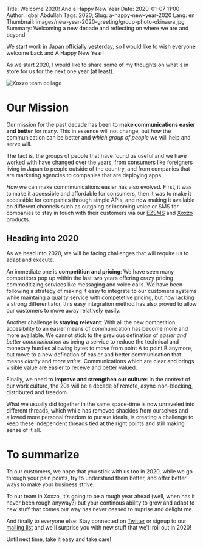 Title: Welcome 2020! And a Happy New Year
Date: 2020-01-07 11:00
Author: Iqbal Abdullah
Tags: 2020;
Slug: a-happy-new-year-2020
Lang: en
Thumbnail: images/new-year-2020-greeting/group-photo-okinawa.jpg
Summary: Welcoming a new decade and reflecting on where we are and beyond

We start work in Japan officially yesterday, so I would like to wish everyone
welcome back and A Happy New Year!

As we start 2020, I would like to share some of my thoughts on what's in store
for us for the next one year (at least).

![Xoxzo team collage]({filename}/images/new-year-2020-greeting/2020-team-collage.jpg)

# Our Mission

Our mission for the past decade has been to **make communications easier and
better** for many. This in essence will not change, but _how_ the communication
can be better and _which group of people_ we will help and serve will.

The fact is, the groups of people that have found us useful and we have worked with
have changed over the years, from consumers like foreigners living in Japan to
people outside of the country, and from companies that are marketing agencies
to companies that are deploying apps.

_How_ we can make commmunications easier has also evolved. First, it was to make
it accessible and affordable for consumers, then it was to make it accessible
for companies through simple APIs, and now making it available on different
channels such as outgoing or incoming voice or SMS for companies to stay in
touch with their customers via our [EZSMS](https://www.ezsms.biz/en/) and
[Xoxzo](https://www.xoxzo.com/en/) products.

## Heading into 2020

As we head into 2020, we will be facing challenges that will require us to adapt
and execute. 

An immediate one is **competition and pricing**: We have seen many competitors
pop up within the last two years offering crazy pricing commoditizing services
like messaging and voice calls. We have been following a strategy of making it
easy to integrate to our customers systems while maintaing a quality service
with competetive pricing, but now lacking a strong differentiator, this easy
integration method has also proved to allow our customers to move away
relatively easily.

Another challenge is **staying relevant**: With all the new competition
accesibility to an easier means of communication has become more and more
available. We cannot stick to the previous defination of _easier and better communication_
as being a service to reduce the technical and monetary hurdles allowing bytes
to move from point A to point B anymore, but move to a new defination of easier
and better communication that means _clarity_ and _more value_. Communications
which are clear and brings visible value are easier to receive and better
valued.

Finally, we need to **improve and strengthen our culture**: In the context of our work culture,
the 20s will be a decade of remote, async-non-blocking, distributed and freedom.

What we usually did together in the same space-time is now unraveled into different
threads, which while has removed shackles from ourselves and allowed more personal
freedom to pursue ideals, is creating a challenge to keep these independent threads
tied at the right points and still making sense of it all.

# To summarize

To our customers, we hope that you stick with us too in 2020, while we go
through your pain points, try to understand them better, and offer better ways
to make your business strive.

To our team in Xoxzo, it's going to be a rough year ahead (well, when has it
never been rough anyway?) but your continous ability to grow and adapt to new stuff that
comes our way has never ceased to suprise and delight me.

And finally to everyone else: Stay connected on [Twitter](https://twitter.com/xoxzocom/) or signup to
our [mailing list](https://info.xoxzo.com/en/exchange-mailing-list/) and we'll surprise
you with new stuff that we'll roll out in 2020!

Until next time, take it easy and take care!

